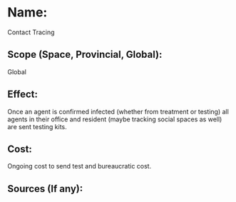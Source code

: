 # Name:
Contact Tracing

## Scope (Space, Provincial, Global):
Global

## Effect:
Once an agent is confirmed infected (whether from treatment or testing) all agents in their office and resident (maybe tracking social spaces as well) are sent testing kits. 

## Cost:
Ongoing cost to send test and bureaucratic cost.

## Sources (If any):
